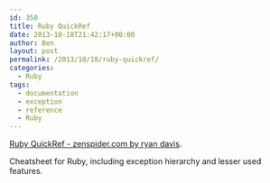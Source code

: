 ```yaml
---
id: 350
title: Ruby QuickRef
date: 2013-10-18T21:42:17+00:00
author: Ben
layout: post
permalink: /2013/10/18/ruby-quickref/
categories:
  - Ruby
tags:
  - documentation
  - exception
  - reference
  - Ruby
---
```

[Ruby QuickRef - zenspider.com by ryan davis](http://www.zenspider.com/Languages/Ruby/QuickRef.html).

Cheatsheet for Ruby, including exception hierarchy and lesser used features.
